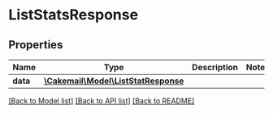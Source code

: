 # ListStatsResponse

## Properties
Name | Type | Description | Notes
------------ | ------------- | ------------- | -------------
**data** | [**\Cakemail\Model\ListStatResponse**](ListStatResponse.md) |  | 

[[Back to Model list]](../../README.md#documentation-for-models) [[Back to API list]](../../README.md#documentation-for-api-endpoints) [[Back to README]](../../README.md)

